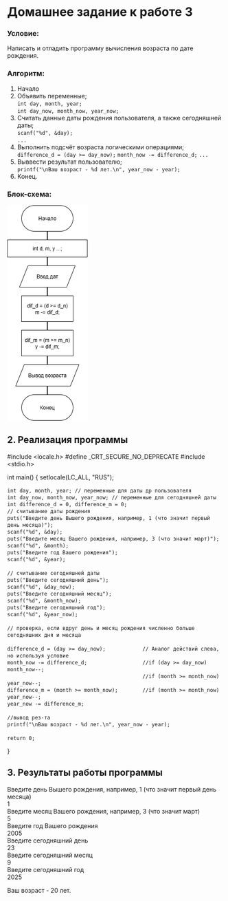 # Домашнее задание к работе 3

### Условие:
Написать и отладить программу вычисления возраста по дате рождения.

### Алгоритм:
1. Начало      
2. Объявить переменные;        
	`int day, month, year;`  
	 `int day_now, month_now, year_now;`   
3. Считать данные даты рождения пользователя, а также сегодняшней даты;      
	`scanf("%d", &day);`    
	 `...`   
4. Выполнить подсчёт возраста логическими операциями;  
	`difference_d = (day >= day_now);`
	`month_now -= difference_d;`
    `...`
5. Выввести результат пользователю;  
    `printf("\nВаш возраст - %d лет.\n", year_now - year);`  
5. Конец.    

### Блок-схема:

![Блок-схема](./Блок_схема.png)

## 2. Реализация программы 

#include <locale.h>
#define _CRT_SECURE_NO_DEPRECATE
#include <stdio.h>

int main()
{
	setlocale(LC_ALL, "RUS");

	int day, month, year; // переменные для даты др пользователя
	int day_now, month_now, year_now; // переменные для сегодняшней даты
	int difference_d = 0, difference_m = 0;
	// считывание даты рождения
	puts("Введите день Вышего рождения, например, 1 (что значит первый день месяца)");
	scanf("%d", &day);
	puts("Введите месяц Вашего рождения, например, 3 (что значит март)");
	scanf("%d", &month);
	puts("Введите год Вашего рождения");
	scanf("%d", &year);

	// считывание сегодняшней даты
	puts("Введите сегодняшний день");
	scanf("%d", &day_now);
	puts("Введите сегодняшний месяц");
	scanf("%d", &month_now);
	puts("Введите сегодняшний год");
	scanf("%d", &year_now);

	// проверка, если вдруг день и месяц рождения численно больше сегодняшних дня и месяца

	difference_d = (day >= day_now);			// Аналог действий слева, но используя условие
	month_now -= difference_d;					//if (day >= day_now) month_now--;
												//if (month >= month_now) year_now--;
	difference_m = (month >= month_now);		//if (month >= month_now) year_now--;
	year_now -= difference_m;					

	//вывод рез-та
	printf("\nВаш возраст - %d лет.\n", year_now - year);

	return 0;
}

## 3. Результаты работы программы

Введите день Вышего рождения, например, 1 (что значит первый день месяца)  
1  
Введите месяц Вашего рождения, например, 3 (что значит март)  
5  
Введите год Вашего рождения  
2005  
Введите сегодняшний день  
23  
Введите сегодняшний месяц  
9  
Введите сегодняшний год  
2025  
  
Ваш возраст - 20 лет.  